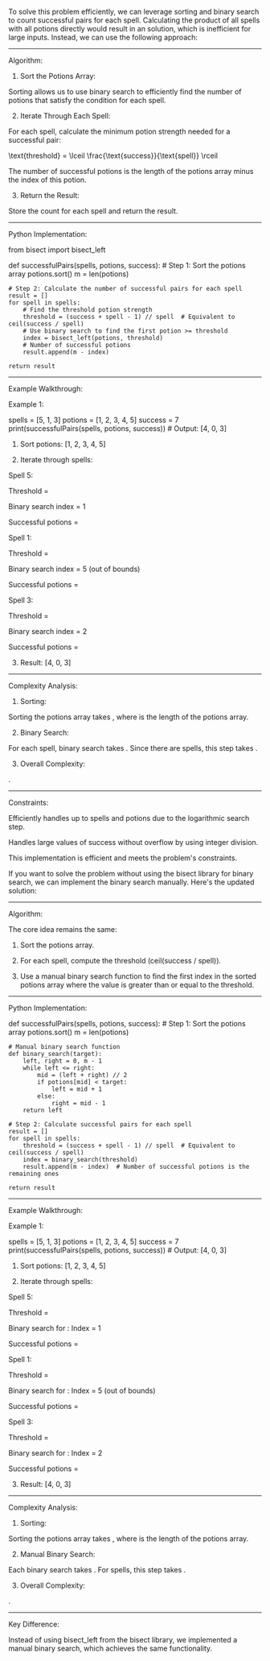 To solve this problem efficiently, we can leverage sorting and binary search to count successful pairs for each spell. Calculating the product of all spells with all potions directly would result in an  solution, which is inefficient for large inputs. Instead, we can use the following approach:


---

Algorithm:

1. Sort the Potions Array:

Sorting allows us to use binary search to efficiently find the number of potions that satisfy the condition for each spell.



2. Iterate Through Each Spell:

For each spell, calculate the minimum potion strength needed for a successful pair:




\text{threshold} = \lceil \frac{\text{success}}{\text{spell}} \rceil

The number of successful potions is the length of the potions array minus the index of this potion.


3. Return the Result:

Store the count for each spell and return the result.





---

Python Implementation:

from bisect import bisect_left

def successfulPairs(spells, potions, success):
    # Step 1: Sort the potions array
    potions.sort()
    m = len(potions)
    
    # Step 2: Calculate the number of successful pairs for each spell
    result = []
    for spell in spells:
        # Find the threshold potion strength
        threshold = (success + spell - 1) // spell  # Equivalent to ceil(success / spell)
        # Use binary search to find the first potion >= threshold
        index = bisect_left(potions, threshold)
        # Number of successful potions
        result.append(m - index)
    
    return result


---

Example Walkthrough:

Example 1:

spells = [5, 1, 3]
potions = [1, 2, 3, 4, 5]
success = 7
print(successfulPairs(spells, potions, success))  # Output: [4, 0, 3]

1. Sort potions: [1, 2, 3, 4, 5]


2. Iterate through spells:

Spell 5:

Threshold = 

Binary search index = 1

Successful potions = 


Spell 1:

Threshold = 

Binary search index = 5 (out of bounds)

Successful potions = 


Spell 3:

Threshold = 

Binary search index = 2

Successful potions = 




3. Result: [4, 0, 3]




---

Complexity Analysis:

1. Sorting:

Sorting the potions array takes , where  is the length of the potions array.



2. Binary Search:

For each spell, binary search takes . Since there are  spells, this step takes .



3. Overall Complexity:

.





---

Constraints:

Efficiently handles up to  spells and potions due to the logarithmic search step.

Handles large values of success without overflow by using integer division.


This implementation is efficient and meets the problem's constraints.


If you want to solve the problem without using the bisect library for binary search, we can implement the binary search manually. Here's the updated solution:


---

Algorithm:

The core idea remains the same:

1. Sort the potions array.


2. For each spell, compute the threshold (ceil(success / spell)).


3. Use a manual binary search function to find the first index in the sorted potions array where the value is greater than or equal to the threshold.




---

Python Implementation:

def successfulPairs(spells, potions, success):
    # Step 1: Sort the potions array
    potions.sort()
    m = len(potions)

    # Manual binary search function
    def binary_search(target):
        left, right = 0, m - 1
        while left <= right:
            mid = (left + right) // 2
            if potions[mid] < target:
                left = mid + 1
            else:
                right = mid - 1
        return left

    # Step 2: Calculate successful pairs for each spell
    result = []
    for spell in spells:
        threshold = (success + spell - 1) // spell  # Equivalent to ceil(success / spell)
        index = binary_search(threshold)
        result.append(m - index)  # Number of successful potions is the remaining ones

    return result


---

Example Walkthrough:

Example 1:

spells = [5, 1, 3]
potions = [1, 2, 3, 4, 5]
success = 7
print(successfulPairs(spells, potions, success))  # Output: [4, 0, 3]

1. Sort potions: [1, 2, 3, 4, 5]


2. Iterate through spells:

Spell 5:

Threshold = 

Binary search for : Index = 1

Successful potions = 


Spell 1:

Threshold = 

Binary search for : Index = 5 (out of bounds)

Successful potions = 


Spell 3:

Threshold = 

Binary search for : Index = 2

Successful potions = 




3. Result: [4, 0, 3]




---

Complexity Analysis:

1. Sorting:

Sorting the potions array takes , where  is the length of the potions array.



2. Manual Binary Search:

Each binary search takes . For  spells, this step takes .



3. Overall Complexity:

.





---

Key Difference:

Instead of using bisect_left from the bisect library, we implemented a manual binary search, which achieves the same functionality.

